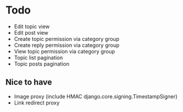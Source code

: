 # Todo
- Edit topic view
- Edit post view
- Create topic permission via category group
- Create reply permission via category group
- View topic permission via category group
- Topic list pagination
- Topic posts pagination


## Nice to have
- Image proxy (include HMAC django.core.signing.TimestampSigner)
- Link redirect proxy
